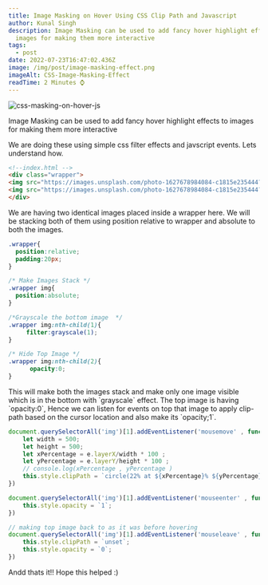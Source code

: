 ```yaml
---
title: Image Masking on Hover Using CSS Clip Path and Javascript
author: Kunal Singh
description: Image Masking can be used to add fancy hover highlight effects to
  images for making them more interactive
tags:
  - post
date: 2022-07-23T16:47:02.436Z
image: /img/post/image-masking-effect.png
imageAlt: CSS-Image-Masking-Effect
readTime: 2 Minutes ⌚
---
```

![css-masking-on-hover-js](/img/post/css-masking-on-hover-js.gif)

Image Masking can be used to add fancy hover highlight effects to images for making them more interactive

We are doing these using simple css filter effects and javscript events. Lets understand how.

```html
<!--index.html -->
<div class="wrapper">
<img src="https://images.unsplash.com/photo-1627678984084-c1815e235444?crop=entropy&cs=tinysrgb&fit=crop&fm=jpg&h=500&ixid=MnwxfDB8MXxyYW5kb218MHx8YnV0dGVyZmx5fHx8fHx8MTY1ODU5Mjg2MQ&ixlib=rb-1.2.1&q=80&utm_campaign=api-credit&utm_medium=referral&utm_source=unsplash_source&w=500" alt="">
<img src="https://images.unsplash.com/photo-1627678984084-c1815e235444?crop=entropy&cs=tinysrgb&fit=crop&fm=jpg&h=500&ixid=MnwxfDB8MXxyYW5kb218MHx8YnV0dGVyZmx5fHx8fHx8MTY1ODU5Mjg2MQ&ixlib=rb-1.2.1&q=80&utm_campaign=api-credit&utm_medium=referral&utm_source=unsplash_source&w=500" alt="">
</div>
```



We are having two identical images placed inside a wrapper here. We will be stacking both of them using position relative to wrapper and absolute to both the images.



```css
.wrapper{
  position:relative;  
  padding:20px;
}

/* Make Images Stack */
.wrapper img{  
  position:absolute;
}

/*Grayscale the bottom image  */
.wrapper img:nth-child(1){
     filter:grayscale(1);
}

/* Hide Top Image */
.wrapper img:nth-child(2){
      opacity:0;
}

```

This will make both the images stack and make only one image visible which is in the bottom with \`grayscale\` effect. The top image is having \`opacity:0\`, Hence we can listen for events on top that image to apply clip-path based on the cursor location and also make its \`opacity;1\`.

```javascript
document.querySelectorAll('img')[1].addEventListener('mousemove' , function(e){
    let width = 500;
    let height = 500;
    let xPercentage = e.layerX/width * 100 ; 
    let yPercentage = e.layerY/height * 100 ;
    // console.log(xPercentage , yPercentage )
    this.style.clipPath = `circle(22% at ${xPercentage}% ${yPercentage}%)`
})

document.querySelectorAll('img')[1].addEventListener('mouseenter' , function(e){
    this.style.opacity = `1`;
})

// making top image back to as it was before hovering
document.querySelectorAll('img')[1].addEventListener('mouseleave' , function(e){
    this.style.clipPath = `unset`;
    this.style.opacity = `0`;
})
```



Andd thats it!! Hope this helped :)